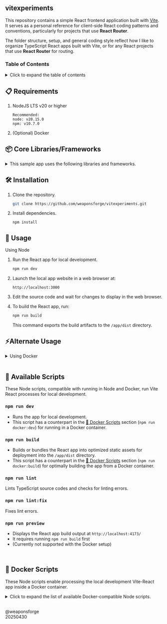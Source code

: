## vitexperiments

This repository contains a simple React frontend application built with [Vite](https://vite.dev/). It serves as a personal reference for client-side React coding patterns and conventions, particularly for projects that use **React Router**.

The folder structure, setup, and general coding style reflect how I like to organize TypeScript React apps built with Vite, or for any React projects that use **React Router** for routing.

### Table of Contents

<details>
<summary>Click to expand the table of contents</summary>

- [Requirements](#-requirements)
- [Installation](#️-installation)
- [Usage](#-usage)
- [Alternate Usage (Docker)](#alternate-usage)
- [Core Libraries](#-core-librariesframeworks)
- [Available Scripts](#-available-scripts)
- [Docker Scripts](#-docker-scripts)

</details>

## 📋 Requirements

1. NodeJS LTS v20 or higher
   ```
   Recommended:
   node: v20.15.0
   npm: v10.7.0
   ```

2. (Optional) Docker

## 📦 Core Libraries/Frameworks

<details>

<summary>This sample app uses the following libraries and frameworks.</summary>

#### Core Libraries

| Library | Version | Description |
| --- | --- | --- |
| [Vite](https://www.npmjs.com/package/vite) | `v6.3.1` | Frontend build tool for scaffolding the React app, running it in development mode and bundling the static website output |
| [React](https://www.npmjs.com/package/react) | `v19` | Library for creating reusable/composable and interactive components |
| [react-router-dom](https://www.npmjs.com/package/react-router-dom) | `v7.6.3` | Manages client-side routing for general React apps |
| [TypeScript](https://www.npmjs.com/package/typescript) | `v5.7.2` | For creating type definitions |
| [Tailwind CSS](https://www.npmjs.com/package/tailwindcss) | `v4.1.1` | Generic, composable utility classes for CSS styling |

#### CSS Styling

Styling with Tailwind CSS

| Library | Version | Description |
| --- | --- | --- |
| [clsx](https://www.npmjs.com/package/clsx) | `v2.1.1` | Utility for constructing class name strings conditionally
| [tailwind-merge](https://www.npmjs.com/package/tailwind-merge) | `v3.3.1` | Utility function to efficiently merge Tailwind CSS classes in JS without style conflicts.
| [tw-animate-css](https://www.npmjs.com/package/tw-animate-css) | `v1.3.5` | A pure CSS solution for adding animation capabilities using the new Tailwind v4 CSS-first approach

#### Code Linting

| Library | Version | Description |
| --- | --- | --- |
| [ESlint](https://www.npmjs.com/package/eslint) | `v9.22.0` | Enforces coding formats, rules and preferences

#### Data Fetching

| Library | Version | Description |
| --- | --- | --- |
| [SWR](https://www.npmjs.com/package/swr) | `v2.3.4` | React hooks library for data fetching that provides `isLoading`, `error` and fetched data states
| [Axios](https://www.npmjs.com/package/axios) | `v1.10.0` | Promise-based HTTP data fetching library

#### State and Data Management

| Library | Version | Description |
| --- | --- | --- |
| [Zustand](https://www.npmjs.com/package/zustand) | `v5.0.6` | Minimal (no boilerplates), fast, scalable and reactive state management library that uses a pub/sub mechanism instead of React context to manage state and trigger re-renders.
| [Zod](https://www.npmjs.com/package/zod) | `v3.25.75` | Scalable Typescript-first data validation using schemas
| [React Hook Form](https://www.npmjs.com/package/react-hook-form) | `v7.60.0` | React hooks for managing form submission data validation


</details>

## 🛠️ Installation

1. Clone the repository.<br>
   ```sh
   git clone https://github.com/weaponsforge/vitexperiments.git
   ```

2. Install dependencies.<br>
   ```sh
   npm install
   ```

## 📖 Usage

Using Node

1. Run the React app for local development.<br>
   ```sh
   npm run dev
   ```

2. Launch the local app website in a web browser at:<br>
   ```
   http://localhost:3000
   ```

3. Edit the source code and wait for changes to display in the web browser.

4. To build the React app, run:<br>
   ```sh
   npm run build
   ```

   This command exports the build artifacts to the `/app/dist` directory.

## ⚡Alternate Usage

<details>
<summary>Using Docker</summary>
<br>

> **IMPORTANT**
> Ensure that port `3000` is free before proceeding.

1. Build the image for local development.<br>
   ```sh
   docker compose build --no-cache
   ```

   > **INFO:** Re-run this step if there will be changes to the Dockerfile or after installing new Node libraries.

2. Run the container for local development.<br>
   ```sh
   docker compose up
   ```

3. Launch the local app website in a web browser at:<br>
   ```
   http://localhost:3000
   ```

4. Edit the source code and wait for changes to display in the web browser.

5. To build the React app:<br>
   - Ensure the container is running.
   - Open another command terminal and run:<br>
      ```sh
      docker run exec -it weaponsforge-vitexperiments npm run docker:build
      ```

      This command exports the build artifacts to the `/app/dist` directory.

6. To stop the Docker container:<br>
   ```sh
   docker compose down
   ```

</details>
<br>

## 📜 Available Scripts

These Node scripts, compatible with running in Node and Docker, run Vite React processes for local development.

### `npm run dev`

- Runs the app for local development.
- This script has a counterpart in the [🐳 Docker Scripts](#-docker-scripts) section (`npm run docker:dev`) for running in a Docker container.

### `npm run build`

- Builds or bundles the React app into optimized static assets for deployment into the `/app/dist` directory.
- This script has a counterpart in the [🐳 Docker Scripts](#-docker-scripts) section (`npm run docker:build`) for optimally building the app from a Docker container.

### `npm run lint`

Lints TypeScript source codes and checks for linting errors.

### `npm run lint:fix`

Fixes lint errors.

### `npm run preview`

- Displays the React app build output at `http://localhost:4173/`
- It requires running `npm run build` first
- (Currently not supported with the Docker setup)

<br>

## 🐳 Docker Scripts

These Node scripts enable processing the local development Vite-React app inside a Docker container.

<details>
<summary>Click to expand the list of available Docker-compatible Node scripts.</summary>

### `npm run docker:dev`

Runs the React app for local development within a Docker container by making the container's Vite dev server accessible to the host using the `--host` flag.

### `npm run docker:build`

Builds the React app within a Docker container into the `/app/dist` directory after setting the `NODE_ENV=production` environment variable.

</details>
<br>

@weaponsforge<br>
20250430

